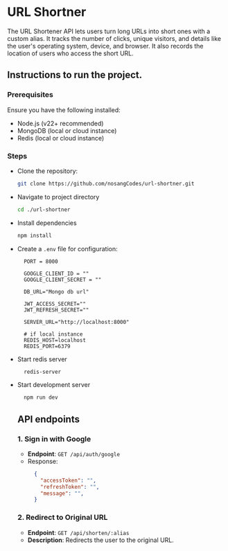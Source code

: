 # URL Shortner

The URL Shortener API lets users turn long URLs into short ones with a custom alias. It tracks the number of clicks, unique visitors, and details like the user's operating system, device, and browser. It also records the location of users who access the short URL.

## Instructions to run the project.

### Prerequisites

Ensure you have the following installed:
  - Node.js (v22+ recommended)
  - MongoDB (local or cloud instance)
  - Redis (local or cloud instance)

### Steps
- Clone the repository:
   ```sh
   git clone https://github.com/nosangCodes/url-shortner.git
   ```
   
- Navigate to project directory
  ```sh
  cd ./url-shortner
  ```
- Install dependencies
  ```sh
  npm install
  ```
- Create a `.env` file for configuration:
  
  ```env
    PORT = 8000

    GOOGLE_CLIENT_ID = ""
    GOOGLE_CLIENT_SECRET = ""

    DB_URL="Mongo db url"

    JWT_ACCESS_SECRET=""
    JWT_REFRESH_SECRET=""
    
    SERVER_URL="http://localhost:8000"

    # if local instance
    REDIS_HOST=localhost 
    REDIS_PORT=6379
  ```
- Start redis server
  ```sh
    redis-server  
  ```
- Start development server
  ```sh
    npm run dev
  ```


  ## API endpoints

  ### 1. Sign in with Google
  - **Endpoint**: `GET /api/auth/google`
  - Response:
    ```json
      {
        "accessToken": "",
        "refreshToken": "",
        "message": "",
      }
    ```

  ### 2. Redirect to Original URL
  - **Endpoint**: `GET /api/shorten/:alias`
  - **Description**: Redirects the user to the original URL.



  
